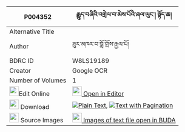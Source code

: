 |P004352|རྒྱུད་བཞིའི་འགྲེལ་བ་མེས་པོའི་ཞལ་ལུང་། སྟོད་ཆ། 
| --- | --- 
|Alternative Title |
|Author| ཟུར་མཁར་བ་བློ་གྲོས་རྒྱལ་པོ།
|BDRC ID | W8LS19189
|Creator | Google OCR
|Number of Volumes| 1
|<img width="25" src="https://img.icons8.com/color/25/000000/edit-property.png">Edit Online| [<img width="25" src="https://avatars.githubusercontent.com/u/45091458?s=200&v=4"> Open in Editor](http://editor.openpecha.org/P004352)
|<img width="25" src="https://img.icons8.com/fluent/48/000000/download-2.png"/>  Download | [![](https://img.icons8.com/color/20/000000/txt.png)Plain Text](https://github.com/Openpecha/P004352/releases/download/v1/gyu_shyi_i_drelwa_mepo_i_shyal_plain_P004352.zip), [![](https://img.icons8.com/color/20/000000/txt.png)Text with Pagination](https://github.com/Openpecha/P004352/releases/download/v1/gyu_shyi_i_drelwa_mepo_i_shyal_pages_P004352.zip)
|<img width="25" src="https://img.icons8.com/plasticine/100/000000/pictures-folder.png"/>  Source Images | [<img width="25" src="https://library.bdrc.io/icons/BUDA-small.svg"> Images of text file open in BUDA](https://library.bdrc.io/show/bdr:W8LS19189)